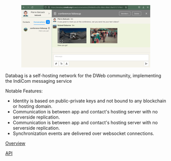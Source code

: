 
<p align="center">
  <a href="#"><img src="/doc/screenshot.png" width="80%"/></a>
</p>

Databag is a self-hosting network for the DWeb community, implementing the IndiCom messaging service

Notable Features:
- Identity is based on public-private keys and not bound to any blockchain or hosting domain.
- Communication is between app and contact's hosting server with no serverside replication.
- Communication is between app and contact's hosting server with no serverside replication.
- Synchronization events are delivered over websocket connections.

[Overview](https://htmlpreview.github.io/?https://raw.githubusercontent.com/balzack/databag/main/doc/overview.html)

[API](https://htmlpreview.github.io/?https://raw.githubusercontent.com/balzack/databag/main/doc/swagger.html)
